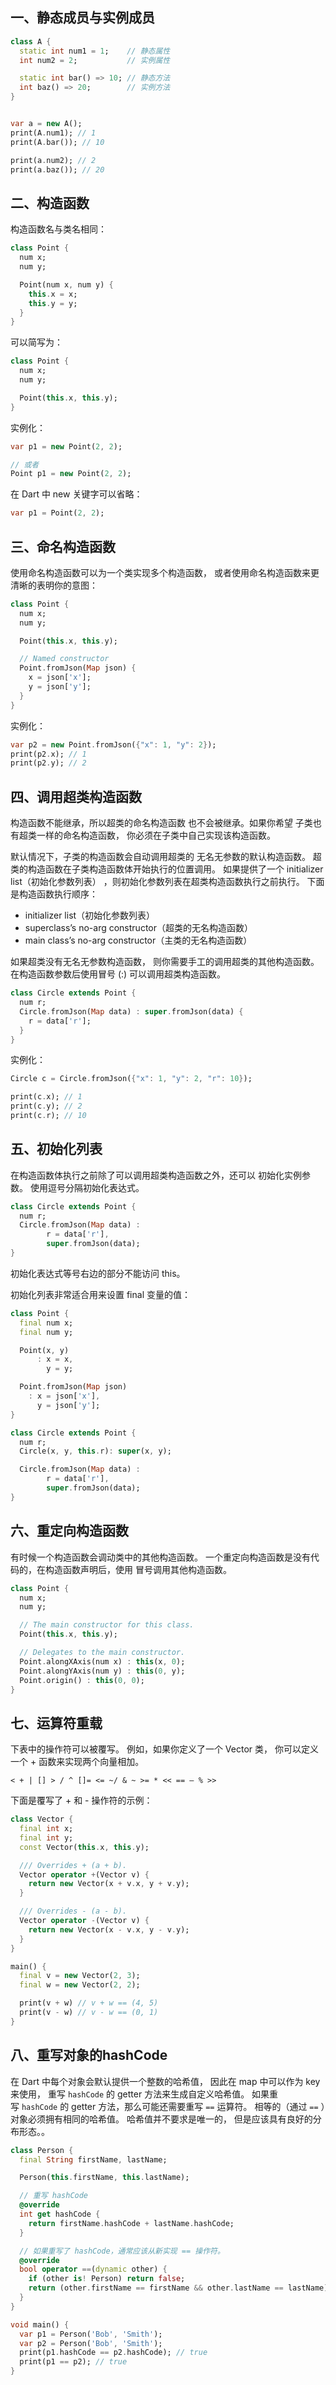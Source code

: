 <a name="899cd6e5"></a>
## 一、静态成员与实例成员
```dart
class A {
  static int num1 = 1;    // 静态属性
  int num2 = 2;           // 实例属性

  static int bar() => 10; // 静态方法
  int baz() => 20;        // 实例方法
}


var a = new A();
print(A.num1); // 1
print(A.bar()); // 10

print(a.num2); // 2
print(a.baz()); // 20
```

<a name="81b1781e"></a>
## 二、构造函数
构造函数名与类名相同：
```dart
class Point {
  num x;
  num y;

  Point(num x, num y) {
    this.x = x;
    this.y = y;
  }
}
```

可以简写为：
```dart
class Point {
  num x;
  num y;

  Point(this.x, this.y);
}
```

实例化：<br />
```dart
var p1 = new Point(2, 2);

// 或者
Point p1 = new Point(2, 2);
```

在 Dart 中 new 关键字可以省略：
```dart
var p1 = Point(2, 2);
```

<a name="d7c636e2"></a>
## 三、命名构造函数
使用命名构造函数可以为一个类实现多个构造函数， 或者使用命名构造函数来更清晰的表明你的意图：
```dart
class Point {
  num x;
  num y;

  Point(this.x, this.y);

  // Named constructor
  Point.fromJson(Map json) {
    x = json['x'];
    y = json['y'];
  }
}
```

实例化：
```dart
var p2 = new Point.fromJson({"x": 1, "y": 2});
print(p2.x); // 1
print(p2.y); // 2
```

<a name="25d3ebfb"></a>
## 四、调用超类构造函数
构造函数不能继承，所以超类的命名构造函数 也不会被继承。如果你希望 子类也有超类一样的命名构造函数， 你必须在子类中自己实现该构造函数。

默认情况下，子类的构造函数会自动调用超类的 无名无参数的默认构造函数。 超类的构造函数在子类构造函数体开始执行的位置调用。 如果提供了一个 initializer list（初始化参数列表） ，则初始化参数列表在超类构造函数执行之前执行。 下面是构造函数执行顺序：

- initializer list（初始化参数列表）
- superclass’s no-arg constructor（超类的无名构造函数）
- main class’s no-arg constructor（主类的无名构造函数）

如果超类没有无名无参数构造函数， 则你需要手工的调用超类的其他构造函数。 在构造函数参数后使用冒号 (:) 可以调用超类构造函数。

```dart
class Circle extends Point {
  num r;
  Circle.fromJson(Map data) : super.fromJson(data) {
    r = data['r'];
  }
}
```

实例化：
```dart
Circle c = Circle.fromJson({"x": 1, "y": 2, "r": 10});

print(c.x); // 1
print(c.y); // 2
print(c.r); // 10
```

<a name="b77f0df3"></a>
## 五、初始化列表
在构造函数体执行之前除了可以调用超类构造函数之外，还可以 初始化实例参数。 使用逗号分隔初始化表达式。
```dart
class Circle extends Point {
  num r;
  Circle.fromJson(Map data) :
        r = data['r'],
        super.fromJson(data);
}
```

初始化表达式等号右边的部分不能访问 this。

初始化列表非常适合用来设置 final 变量的值：
```dart
class Point {
  final num x;
  final num y;

  Point(x, y)
      : x = x,
        y = y;

  Point.fromJson(Map json)
    : x = json['x'],
      y = json['y'];
}

class Circle extends Point {
  num r;
  Circle(x, y, this.r): super(x, y);

  Circle.fromJson(Map data) :
        r = data['r'],
        super.fromJson(data);
}
```

<a name="5b25259a"></a>
## 六、重定向构造函数
有时候一个构造函数会调动类中的其他构造函数。 一个重定向构造函数是没有代码的，在构造函数声明后，使用 冒号调用其他构造函数。
```dart
class Point {
  num x;
  num y;

  // The main constructor for this class.
  Point(this.x, this.y);

  // Delegates to the main constructor.
  Point.alongXAxis(num x) : this(x, 0);
  Point.alongYAxis(num y) : this(0, y);
  Point.origin() : this(0, 0);
}
```

<a name="9bace9a3"></a>
## 七、运算符重载
下表中的操作符可以被覆写。 例如，如果你定义了一个 Vector 类， 你可以定义一个 + 函数来实现两个向量相加。
```
< + | [] > / ^ []= <= ~/ & ~ >= * << == – % >>
```

下面是覆写了 + 和 - 操作符的示例：
```dart
class Vector {
  final int x;
  final int y;
  const Vector(this.x, this.y);

  /// Overrides + (a + b).
  Vector operator +(Vector v) {
    return new Vector(x + v.x, y + v.y);
  }

  /// Overrides - (a - b).
  Vector operator -(Vector v) {
    return new Vector(x - v.x, y - v.y);
  }
}

main() {
  final v = new Vector(2, 3);
  final w = new Vector(2, 2);

  print(v + w) // v + w == (4, 5)
  print(v - w) // v - w == (0, 1)
}
```

<a name="eJK00"></a>
## 八、重写对象的hashCode
在 Dart 中每个对象会默认提供一个整数的哈希值， 因此在 map 中可以作为 key 来使用， 重写 `hashCode` 的 getter 方法来生成自定义哈希值。 如果重写 `hashCode` 的 getter 方法，那么可能还需要重写 `==` 运算符。 相等的（通过 `==` ）对象必须拥有相同的哈希值。 哈希值并不要求是唯一的， 但是应该具有良好的分布形态。。
```dart
class Person {
  final String firstName, lastName;

  Person(this.firstName, this.lastName);

  // 重写 hashCode
  @override
  int get hashCode {
    return firstName.hashCode + lastName.hashCode;
  }

  // 如果重写了 hashCode，通常应该从新实现 == 操作符。
  @override
  bool operator ==(dynamic other) {
    if (other is! Person) return false;
    return (other.firstName == firstName && other.lastName == lastName);
  }
}

void main() {
  var p1 = Person('Bob', 'Smith');
  var p2 = Person('Bob', 'Smith');
  print(p1.hashCode == p2.hashCode); // true
  print(p1 == p2); // true
}
```

